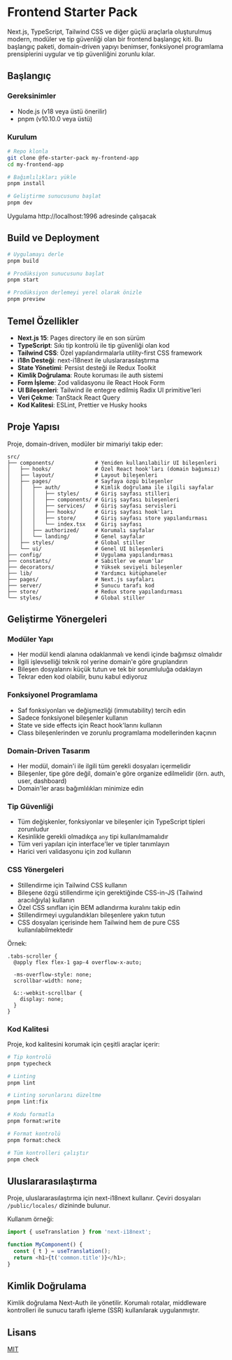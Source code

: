 # Frontend Starter Pack

Next.js, TypeScript, Tailwind CSS ve diğer güçlü araçlarla oluşturulmuş modern, modüler ve tip güvenliği olan bir frontend başlangıç kiti. Bu başlangıç paketi, domain-driven yapıyı benimser, fonksiyonel programlama prensiplerini uygular ve tip güvenliğini zorunlu kılar.

## Başlangıç

### Gereksinimler

- Node.js (v18 veya üstü önerilir)
- pnpm (v10.10.0 veya üstü)

### Kurulum

```bash
# Repo klonla
git clone @fe-starter-pack my-frontend-app
cd my-frontend-app

# Bağımlılıkları yükle
pnpm install

# Geliştirme sunucusunu başlat
pnpm dev
```

Uygulama http://localhost:1996 adresinde çalışacak

## Build ve Deployment

```bash
# Uygulamayı derle
pnpm build

# Prodüksiyon sunucusunu başlat
pnpm start

# Prodüksiyon derlemeyi yerel olarak önizle
pnpm preview
```

## Temel Özellikler

- **Next.js 15**: Pages directory ile en son sürüm
- **TypeScript**: Sıkı tip kontrolü ile tip güvenliği olan kod
- **Tailwind CSS**: Özel yapılandırmalarla utility-first CSS framework
- **i18n Desteği**: next-i18next ile uluslararasılaştırma
- **State Yönetimi**: Persist desteği ile Redux Toolkit
- **Kimlik Doğrulama**: Route koruması ile auth sistemi
- **Form İşleme**: Zod validasyonu ile React Hook Form
- **UI Bileşenleri**: Tailwind ile entegre edilmiş Radix UI primitive'leri
- **Veri Çekme**: TanStack React Query
- **Kod Kalitesi**: ESLint, Prettier ve Husky hooks

## Proje Yapısı

Proje, domain-driven, modüler bir mimariyi takip eder:

```
src/
├── components/             # Yeniden kullanılabilir UI bileşenleri
│   ├── hooks/              # Özel React hook'ları (domain bağımsız)
│   ├── layout/             # Layout bileşenleri
│   ├── pages/              # Sayfaya özgü bileşenler
│   │   ├── auth/           # Kimlik doğrulama ile ilgili sayfalar
│   │   │   ├── styles/     # Giriş sayfası stilleri
│   │   │   ├── components/ # Giriş sayfası bileşenleri
│   │   │   ├── services/   # Giriş sayfası servisleri
│   │   │   ├── hooks/      # Giriş sayfası hook'ları
│   │   │   ├── store/      # Giriş sayfası store yapılandırması
│   │   │   └── index.tsx   # Giriş sayfası
│   │   ├── authorized/     # Korumalı sayfalar
│   │   └── landing/        # Genel sayfalar
│   ├── styles/             # Global stiller
│   └── ui/                 # Genel UI bileşenleri
├── config/                 # Uygulama yapılandırması
├── constants/              # Sabitler ve enum'lar
├── decorators/             # Yüksek seviyeli bileşenler
├── lib/                    # Yardımcı kütüphaneler
├── pages/                  # Next.js sayfaları
├── server/                 # Sunucu tarafı kod
├── store/                  # Redux store yapılandırması
└── styles/                 # Global stiller
```

## Geliştirme Yönergeleri

### Modüler Yapı

- Her modül kendi alanına odaklanmalı ve kendi içinde bağımsız olmalıdır
- İlgili işlevselliği teknik rol yerine domain'e göre gruplandırın
- Bileşen dosyalarını küçük tutun ve tek bir sorumluluğa odaklayın
- Tekrar eden kod olabilir, bunu kabul ediyoruz

### Fonksiyonel Programlama

- Saf fonksiyonları ve değişmezliği (immutability) tercih edin
- Sadece fonksiyonel bileşenler kullanın
- State ve side effects için React hook'larını kullanın
- Class bileşenlerinden ve zorunlu programlama modellerinden kaçının

### Domain-Driven Tasarım

- Her modül, domain'i ile ilgili tüm gerekli dosyaları içermelidir
- Bileşenler, tipe göre değil, domain'e göre organize edilmelidir (örn. auth, user, dashboard)
- Domain'ler arası bağımlılıkları minimize edin

### Tip Güvenliği

- Tüm değişkenler, fonksiyonlar ve bileşenler için TypeScript tipleri zorunludur
- Kesinlikle gerekli olmadıkça `any` tipi kullanılmamalıdır
- Tüm veri yapıları için interface'ler ve tipler tanımlayın
- Harici veri validasyonu için zod kullanın

### CSS Yönergeleri

- Stillendirme için Tailwind CSS kullanın
- Bileşene özgü stillendirme için gerektiğinde CSS-in-JS (Tailwind aracılığıyla) kullanın
- Özel CSS sınıfları için BEM adlandırma kuralını takip edin
- Stillendirmeyi uygulandıkları bileşenlere yakın tutun
- CSS dosyaları içerisinde hem Tailwind hem de pure CSS kullanılabilmektedir

Örnek:

```
.tabs-scroller {
  @apply flex flex-1 gap-4 overflow-x-auto;

  -ms-overflow-style: none;
  scrollbar-width: none;

  &::-webkit-scrollbar {
    display: none;
  }
}
```

### Kod Kalitesi

Proje, kod kalitesini korumak için çeşitli araçlar içerir:

```bash
# Tip kontrolü
pnpm typecheck

# Linting
pnpm lint

# Linting sorunlarını düzeltme
pnpm lint:fix

# Kodu formatla
pnpm format:write

# Format kontrolü
pnpm format:check

# Tüm kontrolleri çalıştır
pnpm check
```

## Uluslararasılaştırma

Proje, uluslararasılaştırma için next-i18next kullanır. Çeviri dosyaları `/public/locales/` dizininde bulunur.

Kullanım örneği:

```typescript
import { useTranslation } from 'next-i18next';

function MyComponent() {
  const { t } = useTranslation();
  return <h1>{t('common.title')}</h1>;
}
```

## Kimlik Doğrulama

Kimlik doğrulama Next-Auth ile yönetilir. Korumalı rotalar, middleware kontrolleri ile sunucu taraflı işleme (SSR) kullanılarak uygulanmıştır.

## Lisans

[MIT](LICENSE)
